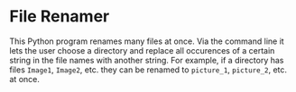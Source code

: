 # File Renamer

This Python program renames many files at once. Via the command line it lets the user choose a directory and replace all occurences of a certain string in the file names with another string. For example, if a directory has files `Image1`, `Image2`, etc. they can be renamed to `picture_1`, `picture_2`, etc. at once.
